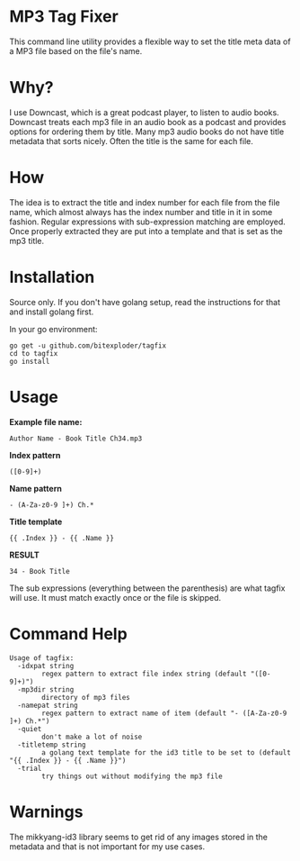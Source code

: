 # MP3 Tag Fixer

This command line utility provides a flexible way to set the title meta data of a MP3 file based on the file's name. 

# Why?

I use Downcast, which is a great podcast player, to listen to audio books. Downcast treats each mp3 file in an audio book as a podcast and provides options for ordering them by title. Many mp3 audio books do not have title metadata that sorts nicely. Often the title is the same for each file. 

# How

The idea is to extract the title and index number for each file from the file name, which almost always has the index number and title in it in some fashion. Regular expressions with sub-expression matching are employed. Once properly extracted they are put into a template and that is set as the mp3 title. 

# Installation

Source only. If you don't have golang setup, read the instructions for that and install golang first. 

In your go environment:

~~~~~
go get -u github.com/bitexploder/tagfix
cd to tagfix
go install
~~~~~

# Usage

**Example file name:**

`Author Name - Book Title Ch34.mp3`

**Index pattern**

`([0-9]+)`

**Name pattern**

`- (A-Za-z0-9 ]+) Ch.*`

**Title template**

`{{ .Index }} - {{ .Name }}`

**RESULT**

`34 - Book Title`

The sub expressions (everything between the parenthesis) are what tagfix will use. It must match exactly once or the file is skipped. 

# Command Help

~~~~~
Usage of tagfix:
  -idxpat string
        regex pattern to extract file index string (default "([0-9]+)")
  -mp3dir string
        directory of mp3 files
  -namepat string
        regex pattern to extract name of item (default "- ([A-Za-z0-9 ]+) Ch.*")
  -quiet
        don't make a lot of noise
  -titletemp string
        a golang text template for the id3 title to be set to (default "{{ .Index }} - {{ .Name }}")
  -trial
        try things out without modifying the mp3 file
~~~~~

        
# Warnings

The mikkyang-id3 library seems to get rid of any images stored in the metadata and that is not important for my use cases.

